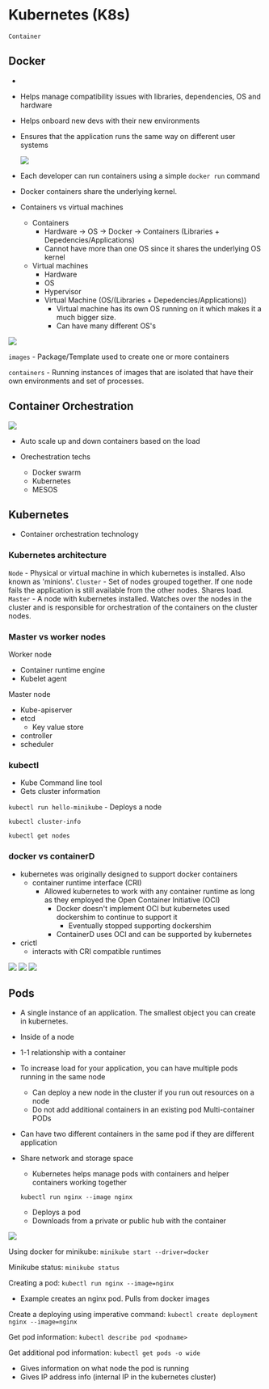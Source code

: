 # Kubernetes (K8s)

`Container`

## Docker

-
- Helps manage compatibility issues with libraries, dependencies, OS and hardware
- Helps onboard new devs with their new environments
- Ensures that the application runs the same way on different user systems

  <img src="./../../../images/kubernetes_beginner_docker.png">

- Each developer can run containers using a simple `docker run` command
- Docker containers share the underlying kernel.
- Containers vs virtual machines
  - Containers
    - Hardware -> OS -> Docker -> Containers (Libraries + Depedencies/Applications)
    - Cannot have more than one OS since it shares the underlying OS kernel
  - Virtual machines
    - Hardware
    - OS
    - Hypervisor
    - Virtual Machine (OS/(Libraries + Depedencies/Applications))
      - Virtual machine has its own OS running on it which makes it a much bigger size.
      - Can have many different OS's

<img src="./../../../images/kubernetes_beginner_docker_vms.png">

`images` - Package/Template used to create one or more containers

`containers` - Running instances of images that are isolated that have their own environments and set of processes.

## Container Orchestration

<img src="./../../../images/kubernetes_beginner_orchestration.png">

- Auto scale up and down containers based on the load

- Orechestration techs
  - Docker swarm
  - Kubernetes
  - MESOS

## Kubernetes

- Container orchestration technology

### Kubernetes architecture

`Node` - Physical or virtual machine in which kubernetes is installed. Also known as 'minions'.
`Cluster` - Set of nodes grouped together. If one node fails the application is still available from the other nodes. Shares load.
`Master` - A node with kubernetes installed. Watches over the nodes in the cluster and is responsible for orchestration of the containers on the cluster nodes.

### Master vs worker nodes

Worker node

- Container runtime engine
- Kubelet agent

Master node

- Kube-apiserver
- etcd
  - Key value store
- controller
- scheduler

### kubectl

- Kube Command line tool
- Gets cluster information

`kubectl run hello-minikube` - Deploys a node

`kubectl cluster-info`

`kubectl get nodes`

### docker vs containerD

- kubernetes was originally designed to support docker containers
  - container runtime interface (CRI)
    - Allowed kubernetes to work with any container runtime as long as they employed the Open Container Initiative (OCI)
      - Docker doesn't implement OCI but kubernetes used dockershim to continue to support it
        - Eventually stopped supporting dockershim
      - ContainerD uses OCI and can be supported by kubernetes
- crictl
  - interacts with CRI compatible runtimes

<img src="./../../../images/kubernetes_beginner_crictl.png">

<img src="./../../../images/kubernetes_beginner_crictl2.png">

<img src="./../../../images/kubernetes_beginner_containerd.png">

## Pods

- A single instance of an application. The smallest object you can create in kubernetes.
- Inside of a node
- 1-1 relationship with a container
- To increase load for your application, you can have multiple pods running in the same node
  - Can deploy a new node in the cluster if you run out resources on a node
  - Do not add additional containers in an existing pod
    Multi-container PODs
- Can have two different containers in the same pod if they are different application
- Share network and storage space

  - Kubernetes helps manage pods with containers and helper containers working together

  `kubectl run nginx --image nginx`

  - Deploys a pod
  - Downloads from a private or public hub with the container

<img src="./../../../images/kubernetes_beginner_pods.png">

Using docker for minikube: `minikube start --driver=docker`

Minikube status: `minikube status`

Creating a pod: `kubectl run nginx --image=nginx`

- Example creates an nginx pod. Pulls from docker images

Create a deploying using imperative command: `kubectl create deployment nginx --image=nginx`

Get pod information: `kubectl describe pod <podname>`

Get additional pod information: `kubectl get pods -o wide`

- Gives information on what node the pod is running
- Gives IP address info (internal IP in the kubernetes cluster)


